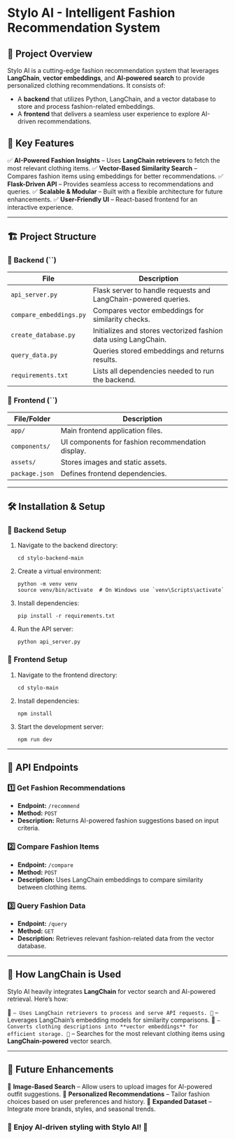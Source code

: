 # Stylo AI - Intelligent Fashion Recommendation System

## 🚀 Project Overview

Stylo AI is a cutting-edge fashion recommendation system that leverages **LangChain**, **vector embeddings**, and **AI-powered search** to provide personalized clothing recommendations. It consists of:

- A **backend** that utilizes Python, LangChain, and a vector database to store and process fashion-related embeddings.
- A **frontend** that delivers a seamless user experience to explore AI-driven recommendations.

## 🎯 Key Features

✅ **AI-Powered Fashion Insights** – Uses **LangChain retrievers** to fetch the most relevant clothing items. ✅ **Vector-Based Similarity Search** – Compares fashion items using embeddings for better recommendations. ✅ **Flask-Driven API** – Provides seamless access to recommendations and queries. ✅ **Scalable & Modular** – Built with a flexible architecture for future enhancements. ✅ **User-Friendly UI** – React-based frontend for an interactive experience.

---

## 🏗 Project Structure

### 📌 **Backend (**``**)**

| File | Description |
| --- | --- |
| `api_server.py` | Flask server to handle requests and LangChain-powered queries. |
| `compare_embeddings.py` | Compares vector embeddings for similarity checks. |
| `create_database.py` | Initializes and stores vectorized fashion data using LangChain. |
| `query_data.py` | Queries stored embeddings and returns results. |
| `requirements.txt` | Lists all dependencies needed to run the backend. |

### 🎨 **Frontend (**``**)**

| File/Folder | Description |
| --- | --- |
| `app/` | Main frontend application files. |
| `components/` | UI components for fashion recommendation display. |
| `assets/` | Stores images and static assets. |
| `package.json` | Defines frontend dependencies. |

---

## 🛠 Installation & Setup

### 🔹 **Backend Setup**

1. Navigate to the backend directory:
    
    ```
    cd stylo-backend-main
    
    ```
    
2. Create a virtual environment:
    
    ```
    python -m venv venv
    source venv/bin/activate  # On Windows use `venv\Scripts\activate`
    
    ```
    
3. Install dependencies:
    
    ```
    pip install -r requirements.txt
    
    ```
    
4. Run the API server:
    
    ```
    python api_server.py
    
    ```
    

### 🔹 **Frontend Setup**

1. Navigate to the frontend directory:
    
    ```
    cd stylo-main
    
    ```
    
2. Install dependencies:
    
    ```
    npm install
    
    ```
    
3. Start the development server:
    
    ```
    npm run dev
    
    ```
    

---

## 📡 API Endpoints

### **1️⃣ Get Fashion Recommendations**

- **Endpoint:** `/recommend`
- **Method:** `POST`
- **Description:** Returns AI-powered fashion suggestions based on input criteria.

### **2️⃣ Compare Fashion Items**

- **Endpoint:** `/compare`
- **Method:** `POST`
- **Description:** Uses LangChain embeddings to compare similarity between clothing items.

### **3️⃣ Query Fashion Data**

- **Endpoint:** `/query`
- **Method:** `GET`
- **Description:** Retrieves relevant fashion-related data from the vector database.

---

## 🧠 How LangChain is Used

Stylo AI heavily integrates **LangChain** for vector search and AI-powered retrieval. Here’s how:

🔹 `– Uses LangChain retrievers to process and serve API requests. 🔹` – Leverages LangChain’s embedding models for similarity comparisons. 🔹 `– Converts clothing descriptions into **vector embeddings** for efficient storage. 🔹` – Searches for the most relevant clothing items using **LangChain-powered** vector search.

---

## 🔮 Future Enhancements

🔹 **Image-Based Search** – Allow users to upload images for AI-powered outfit suggestions. 🔹 **Personalized Recommendations** – Tailor fashion choices based on user preferences and history. 🔹 **Expanded Dataset** – Integrate more brands, styles, and seasonal trends.

### 🎉 Enjoy AI-driven styling with Stylo AI! 🚀

